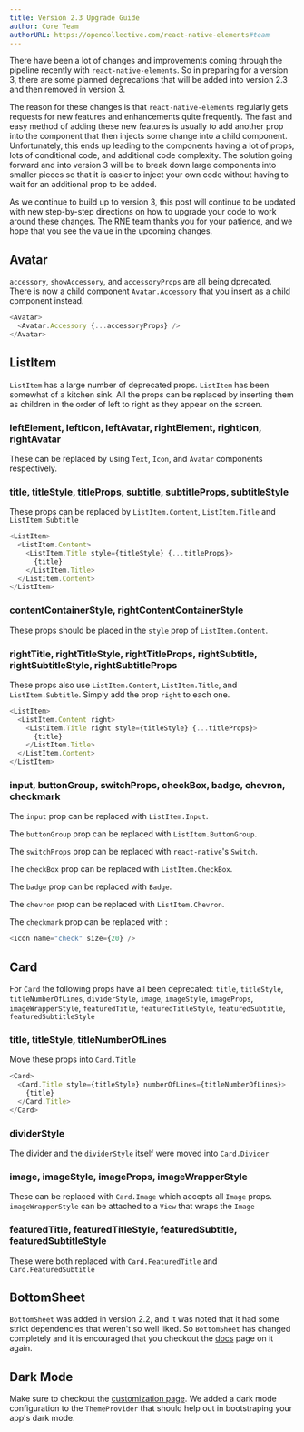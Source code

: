 ```yaml
---
title: Version 2.3 Upgrade Guide
author: Core Team
authorURL: https://opencollective.com/react-native-elements#team
---
```


There have been a lot of changes and improvements coming through the pipeline recently with `react-native-elements`. So in preparing for a version 3, there are some planned deprecations that will be added into version 2.3 and then removed in version 3.

The reason for these changes is that `react-native-elements` regularly gets requests for new features and enhancements quite frequently. The fast and easy method of adding these new features is usually to add another prop into the component that then injects some change into a child component. Unfortunately, this ends up leading to the components having a lot of props, lots of conditional code, and additional code complexity. The solution going forward and into version 3 will be to break down large components into smaller pieces so that it is easier to inject your own code without having to wait for an additional prop to be added.

As we continue to build up to version 3, this post will continue to be updated with new step-by-step directions on how to upgrade your code to work around these changes. The RNE team thanks you for your patience, and we hope that you see the value in the upcoming changes.

## Avatar

`accessory`, `showAccessory`, and `accessoryProps` are all being dprecated. There is now a child component `Avatar.Accessory` that you insert as a child component instead.

```js
<Avatar>
  <Avatar.Accessory {...accessoryProps} />
</Avatar>
```

## ListItem

`ListItem` has a large number of deprecated props. `ListItem` has been somewhat of a kitchen sink. All the props can be replaced by inserting them as children in the order of left to right as they appear on the screen.

### leftElement, leftIcon, leftAvatar, rightElement, rightIcon, rightAvatar

These can be replaced by using `Text`, `Icon`, and `Avatar` components respectively.

### title, titleStyle, titleProps, subtitle, subtitleProps, subtitleStyle

These props can be replaced by `ListItem.Content`, `ListItem.Title` and `ListItem.Subtitle`

```js
<ListItem>
  <ListItem.Content>
    <ListItem.Title style={titleStyle} {...titleProps}>
      {title}
    </ListItem.Title>
  </ListItem.Content>
</ListItem>
```

### contentContainerStyle, rightContentContainerStyle

These props should be placed in the `style` prop of `ListItem.Content`.

### rightTitle, rightTitleStyle, rightTitleProps, rightSubtitle, rightSubtitleStyle, rightSubtitleProps

These props also use `ListItem.Content`, `ListItem.Title`, and `ListItem.Subtitle`. Simply add the prop `right` to each one.

```js
<ListItem>
  <ListItem.Content right>
    <ListItem.Title right style={titleStyle} {...titleProps}>
      {title}
    </ListItem.Title>
  </ListItem.Content>
</ListItem>
```

### input, buttonGroup, switchProps, checkBox, badge, chevron, checkmark

The `input` prop can be replaced with `ListItem.Input`.

The `buttonGroup` prop can be replaced with `ListItem.ButtonGroup`.

The `switchProps` prop can be replaced with `react-native`'s `Switch`.

The `checkBox` prop can be replaced with `ListItem.CheckBox`.

The `badge` prop can be replaced with `Badge`.

The `chevron` prop can be replaced with `ListItem.Chevron`.

The `checkmark` prop can be replaced with :

```js
<Icon name="check" size={20} />
```

## Card

For `Card` the following props have all been deprecated: `title`, `titleStyle`, `titleNumberOfLines`, `dividerStyle`, `image`, `imageStyle`, `imageProps`, `imageWrapperStyle`, `featuredTitle`, `featuredTitleStyle`, `featuredSubtitle`, `featuredSubtitleStyle`

### title, titleStyle, titleNumberOfLines

Move these props into `Card.Title`

```js
<Card>
  <Card.Title style={titleStyle} numberOfLines={titleNumberOfLines}>
    {title}
  </Card.Title>
</Card>
```

### dividerStyle

The divider and the `dividerStyle` itself were moved into `Card.Divider`

### image, imageStyle, imageProps, imageWrapperStyle

These can be replaced with `Card.Image` which accepts all `Image` props. `imageWrapperStyle` can be attached to a `View` that wraps the `Image`

### featuredTitle, featuredTitleStyle, featuredSubtitle, featuredSubtitleStyle

These were both replaced with `Card.FeaturedTitle` and `Card.FeaturedSubtitle`

## BottomSheet

`BottomSheet` was added in version 2.2, and it was noted that it had some strict dependencies that weren't so well liked. So `BottomSheet` has changed completely and it is encouraged that you checkout the [docs](bottomsheet.md) page on it again.

## Dark Mode

Make sure to checkout the [customization page](customization.md). We added a dark mode configuration to the `ThemeProvider` that should help out in bootstraping your app's dark mode.
